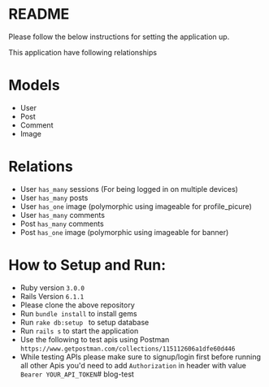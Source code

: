 # README

Please follow the below instructions for setting the application up.

This application have following relationships 

# Models
* User
* Post
* Comment
* Image

# Relations
* User ```has_many``` sessions (For being logged in on multiple devices)
* User ```has_many``` posts
* User ```has_one``` image (polymorphic using imageable for profile_picure)
* User ```has_many``` comments
* Post ```has_many``` comments
* Post ```has_one``` image (polymorphic using imageable for banner)

# How to Setup and Run:

* Ruby version ``` 3.0.0 ```
* Rails Version ```6.1.1 ```
* Please clone the above repository
* Run ``` bundle install ``` to install gems
* Run ``` rake db:setup  ``` to setup database
* Run ``` rails s ``` to start the application
* Use the following to test apis using Postman ``` https://www.getpostman.com/collections/115112606a1dfe60d446 ```
* While testing APIs please make sure to signup/login first before running all other Apis you'd need to add ```Authorization``` in header with value ```Bearer YOUR_API_TOKEN```# blog-test

